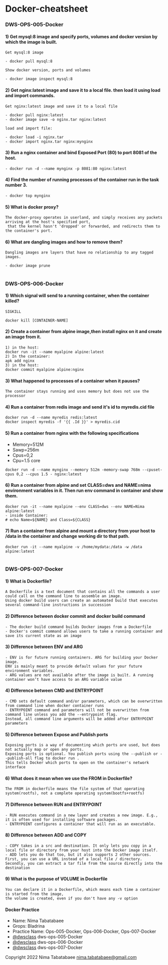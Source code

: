 # Docker-cheatsheet

### DWS-OPS-005-Docker

#### 1) Get mysql:8 image and specify ports, volumes and docker version by which the image is built.

```
Get mysql:8 image

- docker pull mysql:8

Show docker version, ports and volumes

- docker image inspect mysql:8
```

#### 2) Get nginx:latest image and save it to a local file. then load it using load and import commands.

```
Get nginx:latest image and save it to a local file

- docker pull nginx:latest
- docker image save -o nginx.tar nginx:latest

load and import file:

- docker load -i nginx.tar    
- docker import nginx.tar nginx:mynginx
```

#### 3) Run a nginx container and bind Exposed Port (80) to port 8081 of the host.

```
- docker run -d --name mynginx -p 8081:80 nginx:latest
```

#### 4) Find the number of running processes of the container run in the task number 3.

```
- docker top mynginx
```

#### 5) What is docker proxy?

```
The docker-proxy operates in userland, and simply receives any packets arriving at the host's specified port,
 that the kernel hasn't 'dropped' or forwarded, and redirects them to the container's port.
 ```
 
#### 6) What are dangling images and how to remove them?

```
Dangling images are layers that have no relationship to any tagged images.

- docker image prune
```

#
### DWS-OPS-006-Docker

#### 1) Which signal will send to a running container, when the container killed?

```
SIGKILL

docker kill [CONTAINER-NAME]
```

#### 2) Create a container from alpine image,then install nginx on it and create an image from it.

```
1) in the host: 
docker run -it --name myalpine alpine:latest 
2) In the container:
apk add nginx 
3) in the host: 
docker commit myalpine alpine:nginx
```

#### 3) What happened to processes of a container when it pauses?

```
The container stays running and uses memory but does not use the processor
```

#### 4) Run a container from redis image and send it's id to myredis.cid file

```
docker run -d --name myredis redis:latest
docker inspect myredis -f '{{ .Id }}' > myredis.cid
```

#### 5) Run a container from nginx with the following specifications
- Memory=512M
- Sawp=256m
- Cpus=0,2
- Cpu=1.5 core


```
docker run -d --name mynginx --memory 512m -memory-swap 768m --cpuset-cpus 0,2 --cpus 1.5 - nginx:latest
```

#### 6) Run a container from alpine and set CLASS=dws and NAME=nima environment variables in it. Then run env command in container and show them.

```
docker run -it --name myalpine --env CLASS=dws --env NAME=Nima alpine:latest
- inside Container:
# echo Name=${NAME} and Class=${CLASS}
``` 

#### 7) Run a container from alpine and mount a directory from your host to /data in the container and change working dir to that path.

```
docker run -it --name myalpine -v /home/mydata:/data -w /data alpine:latest
```

#
### DWS-OPS-007-Docker

#### 1) What is Dockerfile?

```
A Dockerfile is a text document that contains all the commands a user could call on the command line to assemble an image.
Using docker build users can create an automated build that executes several command-line instructions in succession
```

#### 2) Difference between docker commit and docker build command

```
- The docker build command builds Docker images from a Dockerfile
- Docker's commit command allows users to take a running container and save its current state as an image
```

#### 3) Difference between ENV and ARG

```
- ENV is for future running containers. ARG for building your Docker image.
ENV is mainly meant to provide default values for your future environment variables.
- ARG values are not available after the image is built. A running container won’t have access to an ARG variable value
```

#### 4) Difference between CMD and ENTRYPOINT

```
- CMD sets default command and/or parameters, which can be overwritten from command line when docker container runs
- ENTRYPOINT command and parameters will not be overwritten from command line unless you add the --entrypoint flag.
Instead, all command line arguments will be added after ENTRYPOINT parameters
```

#### 5) Difference between Expose and Publish ports

```
Exposing ports is a way of documenting which ports are used, but does not actually map or open any ports.
Exposing ports is optional. You publish ports using the --publish or --publish-all flag to docker run .
This tells Docker which ports to open on the container's network interface
```

#### 6) What does it mean when we use the FROM in Dockerfile?

```
The FROM in dockerfile means the file system of that operating system(rootfs), not a complete operating system(bootfs+rootfs)
```

#### 7) Difference between RUN and ENTRYPOINT

```
- RUN executes command in a new layer and creates a new image. E.g., it is often used for installing software packages.
- ENTRYPOINT configures a container that will run as an executable.
```

#### 8) Difference between ADD and COPY

```
- COPY takes in a src and destination. It only lets you copy in a local file or directory from your host into the Docker image itself.
- ADD lets you do that too, but it also supports 2 other sources. First, you can use a URL instead of a local file / directory.
Secondly, you can extract a tar file from the source directly into the destination
```

#### 9) What is the purpose of VOLUME in Dockerfile

```
You can declare it in a Dockerfile, which means each time a container is started from the image,
the volume is created, even if you don't have any -v option
```


#### Docker Practice
- Name: Nima Tabatabaee
- Grops: Bladrina
- Practice Name: Ops-005-Docker,
                 Ops-006-Docker,
                 Ops-007-Docker
- [@dwsclass](https://github.com/dwsclass) dws-ops-005-Docker
- [@dwsclass](https://github.com/dwsclass) dws-ops-006-Docker
- [@dwsclass](https://github.com/dwsclass) dws-ops-007-Docker

Copyright 2022 Nima Tabatabaee <nima.tabatabaee@gmail.com>
